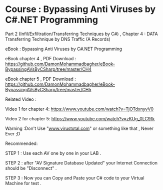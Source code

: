 # Course : Bypassing Anti Viruses by C#.NET Programming

Part 2 (Infil/Exfiltration/Transferring Techniques by C#)  , Chapter 4 : DATA Transferring Technique by DNS Traffic (A Records)

eBook : Bypassing Anti Viruses by C#.NET Programming

eBook chapter 4 , PDF Download : https://github.com/DamonMohammadbagher/eBook-BypassingAVsByCSharp/tree/master/CH4

eBook chapter 5 , PDF Download : https://github.com/DamonMohammadbagher/eBook-BypassingAVsByCSharp/tree/master/CH5

Related Video : 

Video 1 for chapter 4: https://www.youtube.com/watch?v=TjOTdxnyvV0

Video 2 for chapter 5: https://www.youtube.com/watch?v=zKUg_0LC9fk



Warning :Don't Use "www.virustotal.com" or something like that , Never Ever ;D

Recommended:

STEP 1 : Use each AV one by one in your LAB .

STEP 2 : after "AV Signature Database Updated" your Internet Connection should be "Disconnect" .

STEP 3 : Now you can Copy and Paste your C# code to your Virtual Machine for test .
